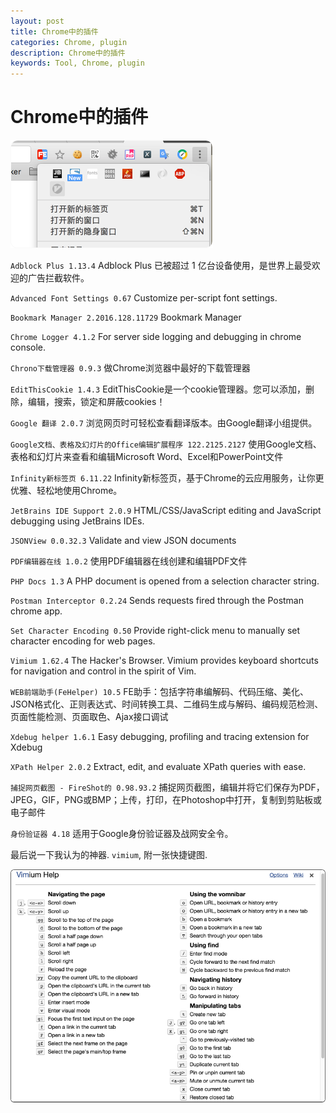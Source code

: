 ```yaml
---
layout: post
title: Chrome中的插件
categories: Chrome, plugin
description: Chrome中的插件
keywords: Tool, Chrome, plugin
---
```


# Chrome中的插件

![chrome_plugins](/images/posts/chrome_plugins.png)


`Adblock Plus 1.13.4`
Adblock Plus 已被超过 1 亿台设备使用，是世界上最受欢迎的广告拦截软件。


`Advanced Font Settings 0.67`
Customize per-script font settings.

`Bookmark Manager 2.2016.128.11729`
Bookmark Manager

`Chrome Logger 4.1.2`
For server side logging and debugging in chrome console.

`Chrono下载管理器 0.9.3`
做Chrome浏览器中最好的下载管理器


`EditThisCookie 1.4.3`
EditThisCookie是一个cookie管理器。您可以添加，删除，编辑，搜索，锁定和屏蔽cookies！


`Google 翻译 2.0.7`
浏览网页时可轻松查看翻译版本。由Google翻译小组提供。


`Google文档、表格及幻灯片的Office编辑扩展程序 122.2125.2127`
使用Google文档、表格和幻灯片来查看和编辑Microsoft Word、Excel和PowerPoint文件

`Infinity新标签页 6.11.22`
Infinity新标签页，基于Chrome的云应用服务，让你更优雅、轻松地使用Chrome。


`JetBrains IDE Support 2.0.9`
HTML/CSS/JavaScript editing and JavaScript debugging using JetBrains IDEs.



`JSONView 0.0.32.3`
Validate and view JSON documents


`PDF编辑器在线 1.0.2`
使用PDF编辑器在线创建和编辑PDF文件

`PHP Docs 1.3`
A PHP document is opened from a selection character string.


`Postman Interceptor 0.2.24`
Sends requests fired through the Postman chrome app.

`Set Character Encoding 0.50`
Provide right-click menu to manually set character encoding for web pages.


`Vimium 1.62.4`
The Hacker's Browser. Vimium provides keyboard shortcuts for navigation and control in the spirit of Vim.

`WEB前端助手(FeHelper) 10.5`
FE助手：包括字符串编解码、代码压缩、美化、JSON格式化、正则表达式、时间转换工具、二维码生成与解码、编码规范检测、页面性能检测、页面取色、Ajax接口调试

`Xdebug helper 1.6.1`
Easy debugging, profiling and tracing extension for Xdebug

`XPath Helper 2.0.2`
Extract, edit, and evaluate XPath queries with ease.

`捕捉网页截图 - FireShot的 0.98.93.2`
捕捉网页截图，编辑并将它们保存为PDF，JPEG，GIF，PNG或BMP；上传，打印，在Photoshop中打开，复制到剪贴板或电子邮件


`身份验证器 4.18`
适用于Google身份验证器及战网安全令。

最后说一下我认为的神器. `vimium`, 附一张快捷键图.

![chrome_set_6](/images/posts/chrome_set_6.png)